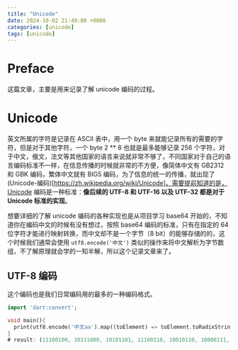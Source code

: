 ```yaml
---
title: "Unicode"
date: 2024-10-02 21:49:00 +0800
categories: [unicode]
tags: [unicode]
---
```

# Preface
这篇文章，主要是用来记录了解 unicode 编码的过程。
# Unicode
英文所属的字符是记录在 ASCII 表中，用一个 byte 来就能记录所有的需要的字符，但是对于其他字符，一个 byte  2 ** 8 也就是最多能够记录 256 个字符，对于中文，俄文，法文等其他国家的语言来说就非常不够了，不同国家对于自己的语言编码标准不一样，在信息传播的时候就非常的不方便，像简体中文有 GB2312 和 GBK 编码，繁体中文就有 BIG5 编码，为了信息的统一的传播，就出现了 (Unicode-编码)[https://zh.wikipedia.org/wiki/Unicode]。需要提前知道的是，Unicode 编码是一种标准：**像后续的 UTF-8 和 UTF-16 以及 UTF-32 都是对于 Unicode 标准的实现**。


想要详细的了解 unicode 编码的各种实现也是从项目学习 base64 开始的，不知道你在编码中文的时候有没有想过，按照 base64 编码的标准，只有在指定的 64 位字符才能进行映射转换，而中文却不是一个字节（8 bit）的能够存储的的，这个时候我们通常会使用 `utf8.encode('中文')` 类似的操作来将中文解析为字节数组，不了解原理就会学的一知半解，所以这个记录文章来了。


## UTF-8 编码
这个编码也是我们日常编码用的最多的一种编码格式。
```dart
import 'dart:convert';

void main(){
  print(utf8.encode('中文aa').map((toElement) => toElement.toRadixString(2)));
}
# result: (11100100, 10111000, 10101101, 11100110, 10010110, 10000111, 1100001, 1100001)

```
